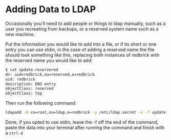 # Adding Data to LDAP

Occasionally you'll need to add people or things to ldap manually, such as a
user you recreating from backups, or a reserved system name such as a new
machine.

Put the information you would like to add into a file, or if its short or one
entry you can use stdin, in the case of adding a reserved name the file should
look something like this, replacing both instances of redbrick with the reserved
name you would like to add:

``` bash
$ cat update.reservered
dn: uid=redbrick,ou=reserved,o=redbrick
uid: redbrick
description: DNS entry
objectClass: reserved
objectClass: top
```

Then run the following command:

``` bash
ldapadd -D cn=root,ou=ldap,o=redbrick -y /etc/ldap.secret -x -f update.resevered
```

Done, if you opted to use stdin, leave the -f off the end of the command, paste
the data into your terminal after running the command and finish with a `ctrl-d`
